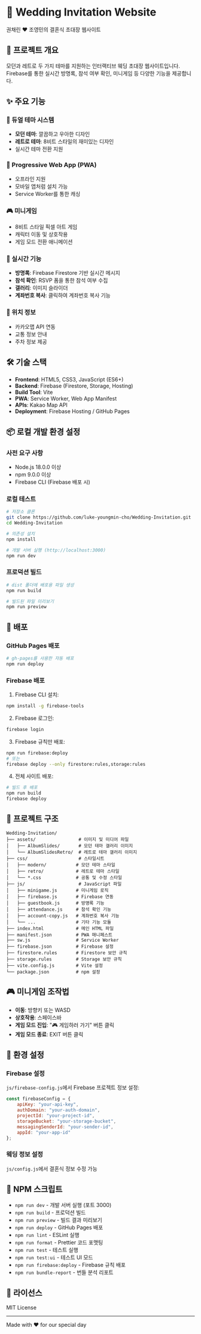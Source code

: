 # 💒 Wedding Invitation Website

권채린 ❤️ 조영민의 결혼식 초대장 웹사이트

## 🎯 프로젝트 개요

모던과 레트로 두 가지 테마를 지원하는 인터랙티브 웨딩 초대장 웹사이트입니다. Firebase를 통한 실시간 방명록, 참석 여부 확인, 미니게임 등 다양한 기능을 제공합니다.

## ✨ 주요 기능

### 🎨 듀얼 테마 시스템
- **모던 테마**: 깔끔하고 우아한 디자인
- **레트로 테마**: 8비트 스타일의 재미있는 디자인
- 실시간 테마 전환 지원

### 📱 Progressive Web App (PWA)
- 오프라인 지원
- 모바일 앱처럼 설치 가능
- Service Worker를 통한 캐싱

### 🎮 미니게임
- 8비트 스타일 픽셀 아트 게임
- 캐릭터 이동 및 상호작용
- 게임 모드 전환 애니메이션

### 💬 실시간 기능
- **방명록**: Firebase Firestore 기반 실시간 메시지
- **참석 확인**: RSVP 폼을 통한 참석 여부 수집
- **갤러리**: 이미지 슬라이더
- **계좌번호 복사**: 클릭하여 계좌번호 복사 기능

### 📍 위치 정보
- 카카오맵 API 연동
- 교통 정보 안내
- 주차 정보 제공

## 🛠 기술 스택

- **Frontend**: HTML5, CSS3, JavaScript (ES6+)
- **Backend**: Firebase (Firestore, Storage, Hosting)
- **Build Tool**: Vite
- **PWA**: Service Worker, Web App Manifest
- **APIs**: Kakao Map API
- **Deployment**: Firebase Hosting / GitHub Pages

## 📦 로컬 개발 환경 설정

### 사전 요구 사항
- Node.js 18.0.0 이상
- npm 9.0.0 이상
- Firebase CLI (Firebase 배포 시)

### 로컬 테스트
```bash
# 저장소 클론
git clone https://github.com/luke-youngmin-cho/Wedding-Invitation.git
cd Wedding-Invitation

# 의존성 설치
npm install

# 개발 서버 실행 (http://localhost:3000)
npm run dev
```

### 프로덕션 빌드
```bash
# dist 폴더에 배포용 파일 생성
npm run build

# 빌드된 파일 미리보기
npm run preview
```

## 🚀 배포

### GitHub Pages 배포
```bash
# gh-pages를 사용한 자동 배포
npm run deploy
```

### Firebase 배포

1. Firebase CLI 설치:
```bash
npm install -g firebase-tools
```

2. Firebase 로그인:
```bash
firebase login
```

3. Firebase 규칙만 배포:
```bash
npm run firebase:deploy
# 또는
firebase deploy --only firestore:rules,storage:rules
```

4. 전체 사이트 배포:
```bash
# 빌드 후 배포
npm run build
firebase deploy
```

## 📁 프로젝트 구조

```
Wedding-Invitation/
├── assets/                # 이미지 및 미디어 파일
│   ├── AlbumSlides/       # 모던 테마 갤러리 이미지
│   └── AlbumSlidesRetro/  # 레트로 테마 갤러리 이미지
├── css/                   # 스타일시트
│   ├── modern/           # 모던 테마 스타일
│   ├── retro/            # 레트로 테마 스타일
│   └── *.css             # 공통 및 수정 스타일
├── js/                    # JavaScript 파일
│   ├── minigame.js       # 미니게임 로직
│   ├── firebase.js       # Firebase 연동
│   ├── guestbook.js      # 방명록 기능
│   ├── attendance.js     # 참석 확인 기능
│   ├── account-copy.js   # 계좌번호 복사 기능
│   └── ...               # 기타 기능 모듈
├── index.html            # 메인 HTML 파일
├── manifest.json         # PWA 매니페스트
├── sw.js                 # Service Worker
├── firebase.json         # Firebase 설정
├── firestore.rules       # Firestore 보안 규칙
├── storage.rules         # Storage 보안 규칙
├── vite.config.js        # Vite 설정
└── package.json          # npm 설정
```

## 🎮 미니게임 조작법

- **이동**: 방향키 또는 WASD
- **상호작용**: 스페이스바
- **게임 모드 진입**: "🎮 게임하러 가기" 버튼 클릭
- **게임 모드 종료**: EXIT 버튼 클릭

## 🔧 환경 설정

### Firebase 설정
`js/firebase-config.js`에서 Firebase 프로젝트 정보 설정:

```javascript
const firebaseConfig = {
    apiKey: "your-api-key",
    authDomain: "your-auth-domain",
    projectId: "your-project-id",
    storageBucket: "your-storage-bucket",
    messagingSenderId: "your-sender-id",
    appId: "your-app-id"
};
```

### 웨딩 정보 설정
`js/config.js`에서 결혼식 정보 수정 가능

## 📝 NPM 스크립트

- `npm run dev` - 개발 서버 실행 (포트 3000)
- `npm run build` - 프로덕션 빌드
- `npm run preview` - 빌드 결과 미리보기
- `npm run deploy` - GitHub Pages 배포
- `npm run lint` - ESLint 실행
- `npm run format` - Prettier 코드 포맷팅
- `npm run test` - 테스트 실행
- `npm run test:ui` - 테스트 UI 모드
- `npm run firebase:deploy` - Firebase 규칙 배포
- `npm run bundle-report` - 번들 분석 리포트

## 📄 라이선스

MIT License

---

Made with ❤️ for our special day